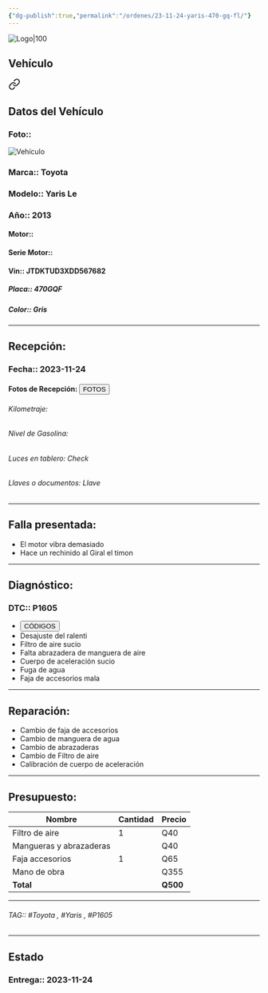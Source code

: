 ```yaml
---
{"dg-publish":true,"permalink":"/ordenes/23-11-24-yaris-470-gq-fl/"}
---
```


![Logo|100](http://drive.google.com/uc?export=view&id=137fl3TIZ0-PU8b-Pt0bsjclwHub_u78G)

## Vehículo

<div class="transclusion internal-embed is-loaded"><a class="markdown-embed-link" href="/vehiculos/toyota/yaris-470-gqf/#datos-del-vehiculo" aria-label="Open link"><svg xmlns="http://www.w3.org/2000/svg" width="24" height="24" viewBox="0 0 24 24" fill="none" stroke="currentColor" stroke-width="2" stroke-linecap="round" stroke-linejoin="round" class="svg-icon lucide-link"><path d="M10 13a5 5 0 0 0 7.54.54l3-3a5 5 0 0 0-7.07-7.07l-1.72 1.71"></path><path d="M14 11a5 5 0 0 0-7.54-.54l-3 3a5 5 0 0 0 7.07 7.07l1.71-1.71"></path></svg></a><div class="markdown-embed">



## Datos del Vehículo 
### Foto:: 
![Vehículo](http://drive.google.com/uc?export=view&id=1IXbKZ4dpGXarJVMgk0HviC6KpHmTEfm3)

### Marca:: Toyota 
### Modelo:: Yaris Le
### Año:: 2013
#### Motor:: 
#### Serie Motor:: 
#### Vin:: JTDKTUD3XDD567682
##### Placa:: 470GQF
##### Color:: Gris
---


</div></div>


## Recepción:
### Fecha:: 2023-11-24
#### Fotos de Recepción: <a href="http"><button class="btn success">FOTOS</button></a>

###### Kilometraje: 
###### Nivel de Gasolina: 
###### Luces en tablero: Check 
###### Llaves o documentos: Llave

---

## Falla presentada:
- El motor vibra demasiado 
- Hace un rechinido al Giral el timon


---

## Diagnóstico:
### DTC:: P1605

- <a href="https://usait.x431.com/Home/Report/reportDetail/diagnose_record_id/5cc66a18geAE548cDh2YTd2Y2Y/report_type/D/l/es/timezone/-6"><button class="btn success">CÓDIGOS</button></a>
- Desajuste del ralenti 
- Filtro de aire sucio 
- Falta abrazadera de manguera de aire 
- Cuerpo de aceleración sucio 
- Fuga de agua 
- Faja de accesorios mala 

---
## Reparación:
- Cambio de faja de accesorios 
- Cambio de manguera de agua 
- Cambio de abrazaderas 
- Cambio de Filtro de aire 
- Calibración de cuerpo de aceleración 

---

## Presupuesto:

| Nombre                  | Cantidad | Precio |
| ----------------------- | -------- | ------ |
| Filtro de aire          | 1        | Q40    |
| Mangueras y abrazaderas |          | Q40    |
| Faja accesorios         | 1        | Q65    |
| Mano de obra            |          | Q355   |
| **Total**                        |          | **Q500**       |

---

###### TAG:: #Toyota , #Yaris , #P1605

---

## Estado

### Entrega:: 2023-11-24